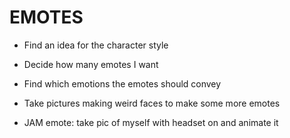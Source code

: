 # EMOTES

- Find an idea for the character style
- Decide how many emotes I want
- Find which emotions the emotes should convey

- Take pictures making weird faces to make some more emotes
- JAM emote: take pic of myself with headset on and animate it
